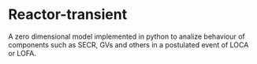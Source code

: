 # Reactor-transient
A zero dimensional model implemented in python to analize behaviour of components such as SECR, GVs and others in a postulated event of LOCA or LOFA.
